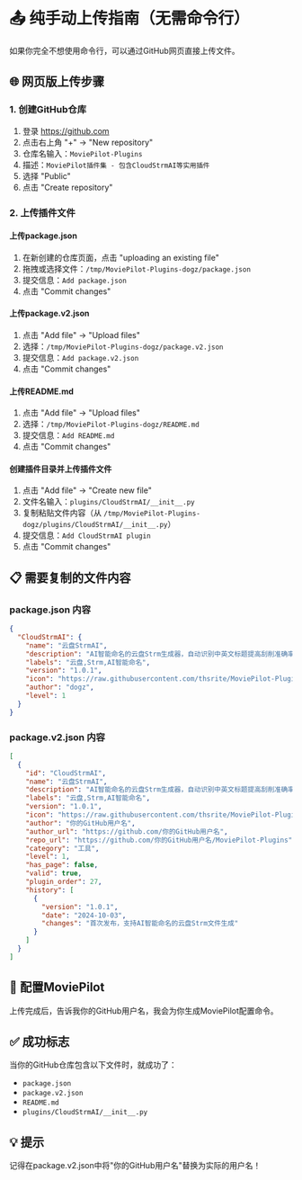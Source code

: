 # 📤 纯手动上传指南（无需命令行）

如果你完全不想使用命令行，可以通过GitHub网页直接上传文件。

## 🌐 网页版上传步骤

### 1. 创建GitHub仓库
1. 登录 https://github.com
2. 点击右上角 "+" → "New repository"
3. 仓库名输入：`MoviePilot-Plugins`
4. 描述：`MoviePilot插件集 - 包含CloudStrmAI等实用插件`
5. 选择 "Public"
6. 点击 "Create repository"

### 2. 上传插件文件

#### 上传package.json
1. 在新创建的仓库页面，点击 "uploading an existing file"
2. 拖拽或选择文件：`/tmp/MoviePilot-Plugins-dogz/package.json`
3. 提交信息：`Add package.json`
4. 点击 "Commit changes"

#### 上传package.v2.json
1. 点击 "Add file" → "Upload files"
2. 选择：`/tmp/MoviePilot-Plugins-dogz/package.v2.json`
3. 提交信息：`Add package.v2.json`
4. 点击 "Commit changes"

#### 上传README.md
1. 点击 "Add file" → "Upload files"
2. 选择：`/tmp/MoviePilot-Plugins-dogz/README.md`
3. 提交信息：`Add README.md`
4. 点击 "Commit changes"

#### 创建插件目录并上传插件文件
1. 点击 "Add file" → "Create new file"
2. 文件名输入：`plugins/CloudStrmAI/__init__.py`
3. 复制粘贴文件内容（从 `/tmp/MoviePilot-Plugins-dogz/plugins/CloudStrmAI/__init__.py`）
4. 提交信息：`Add CloudStrmAI plugin`
5. 点击 "Commit changes"

## 📋 需要复制的文件内容

### package.json 内容
```json
{
  "CloudStrmAI": {
    "name": "云盘StrmAI",
    "description": "AI智能命名的云盘Strm生成器，自动识别中英文标题提高刮削准确率。支持多季嵌套结构智能识别。",
    "labels": "云盘,Strm,AI智能命名",
    "version": "1.0.1",
    "icon": "https://raw.githubusercontent.com/thsrite/MoviePilot-Plugins/main/icons/create.png",
    "author": "dogz",
    "level": 1
  }
}
```

### package.v2.json 内容
```json
[
  {
    "id": "CloudStrmAI",
    "name": "云盘StrmAI",
    "description": "AI智能命名的云盘Strm生成器，自动识别中英文标题提高刮削准确率。支持多季嵌套结构智能识别。",
    "labels": "云盘,Strm,AI智能命名",
    "version": "1.0.1",
    "icon": "https://raw.githubusercontent.com/thsrite/MoviePilot-Plugins/main/icons/create.png",
    "author": "你的GitHub用户名",
    "author_url": "https://github.com/你的GitHub用户名",
    "repo_url": "https://github.com/你的GitHub用户名/MoviePilot-Plugins",
    "category": "工具",
    "level": 1,
    "has_page": false,
    "valid": true,
    "plugin_order": 27,
    "history": [
      {
        "version": "1.0.1",
        "date": "2024-10-03",
        "changes": "首次发布，支持AI智能命名的云盘Strm文件生成"
      }
    ]
  }
]
```

## 🔧 配置MoviePilot

上传完成后，告诉我你的GitHub用户名，我会为你生成MoviePilot配置命令。

## ✅ 成功标志

当你的GitHub仓库包含以下文件时，就成功了：
- `package.json`
- `package.v2.json`
- `README.md`
- `plugins/CloudStrmAI/__init__.py`

## 💡 提示

记得在package.v2.json中将"你的GitHub用户名"替换为实际的用户名！
